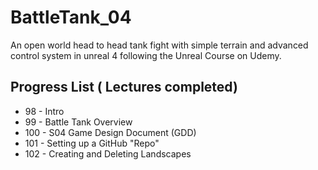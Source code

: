 # BattleTank_04
An open world head to head tank fight with simple terrain and advanced control system in unreal 4 following the Unreal Course on Udemy.

## Progress List ( Lectures completed)
* 98 - Intro
* 99 - Battle Tank Overview
* 100 - S04 Game Design Document (GDD)
* 101 - Setting up a GitHub "Repo"
* 102 - Creating and Deleting Landscapes
